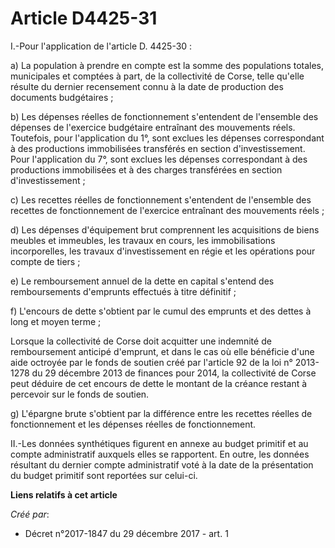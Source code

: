 # Article D4425-31

I.-Pour l'application de l'article D. 4425-30 :

a) La population à prendre en compte est la somme des populations totales, municipales et comptées à part, de la collectivité
de Corse, telle qu'elle résulte du dernier recensement connu à la date de production des documents budgétaires ;

b) Les dépenses réelles de fonctionnement s'entendent de l'ensemble des dépenses de l'exercice budgétaire entraînant des
mouvements réels. Toutefois, pour l'application du 1°, sont exclues les dépenses correspondant à des productions immobilisées
transférés en section d'investissement. Pour l'application du 7°, sont exclues les dépenses correspondant à des productions
immobilisées et à des charges transférées en section d'investissement ;

c) Les recettes réelles de fonctionnement s'entendent de l'ensemble des recettes de fonctionnement de l'exercice entraînant
des mouvements réels ;

d) Les dépenses d'équipement brut comprennent les acquisitions de biens meubles et immeubles, les travaux en cours, les
immobilisations incorporelles, les travaux d'investissement en régie et les opérations pour compte de tiers ;

e) Le remboursement annuel de la dette en capital s'entend des remboursements d'emprunts effectués à titre définitif ;

f) L'encours de dette s'obtient par le cumul des emprunts et des dettes à long et moyen terme ;

Lorsque la collectivité de Corse doit acquitter une indemnité de remboursement anticipé d'emprunt, et dans le cas où elle
bénéficie d'une aide octroyée par le fonds de soutien créé par l'article 92 de la loi n° 2013-1278 du 29 décembre 2013 de
finances pour 2014, la collectivité de Corse peut déduire de cet encours de dette le montant de la créance restant à
percevoir sur le fonds de soutien.

g) L'épargne brute s'obtient par la différence entre les recettes réelles de fonctionnement et les dépenses réelles de
fonctionnement.

II.-Les données synthétiques figurent en annexe au budget primitif et au compte administratif auxquels elles se rapportent.
En outre, les données résultant du dernier compte administratif voté à la date de la présentation du budget primitif sont
reportées sur celui-ci.

**Liens relatifs à cet article**

_Créé par_:

  - Décret n°2017-1847 du 29 décembre 2017 - art. 1
